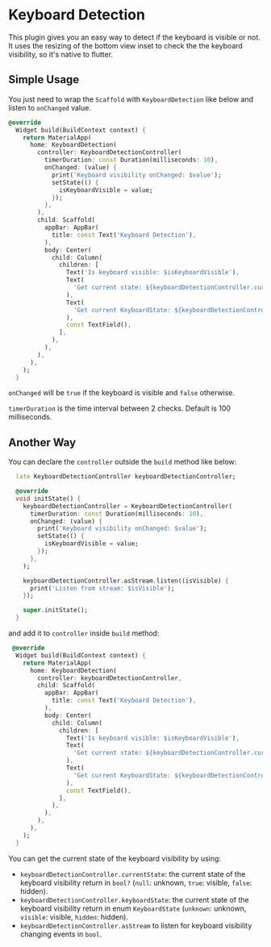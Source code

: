 # Keyboard Detection

This plugin gives you an easy way to detect if the keyboard is visible or not. It uses the resizing of the bottom view inset to check the the keyboard visibility, so it's native to flutter.

## Simple Usage

You just need to wrap the `Scaffold` with `KeyboardDetection` like below and listen to `onChanged` value.

``` dart
@override
  Widget build(BuildContext context) {
    return MaterialApp(
      home: KeyboardDetection(
        controller: KeyboardDetectionController(
          timerDuration: const Duration(milliseconds: 10),
          onChanged: (value) {
            print('Keyboard visibility onChanged: $value');
            setState(() {
              isKeyboardVisible = value;
            });
          },
        ),
        child: Scaffold(
          appBar: AppBar(
            title: const Text('Keyboard Detection'),
          ),
          body: Center(
            child: Column(
              children: [
                Text('Is keyboard visible: $isKeyboardVisible'),
                Text(
                  'Get current state: ${keyboardDetectionController.currentState}',
                ),
                Text(
                  'Get current KeyboardState: ${keyboardDetectionController.keyboardState}',
                ),
                const TextField(),
              ],
            ),
          ),
        ),
      ),
    );
  }
```

`onChanged` will be `true` if the keyboard is visible and `false` otherwise.

`timerDuration` is the time interval between 2 checks. Default is 100 milliseconds.

## Another Way

You can declare the `controller` outside the `build` method like below:

```dart
  late KeyboardDetectionController keyboardDetectionController;

  @override
  void initState() {
    keyboardDetectionController = KeyboardDetectionController(
      timerDuration: const Duration(milliseconds: 10),
      onChanged: (value) {
        print('Keyboard visibility onChanged: $value');
        setState(() {
          isKeyboardVisible = value;
        });
      },
    );

    keyboardDetectionController.asStream.listen((isVisible) {
      print('Listen from stream: $isVisible');
    });

    super.initState();
  }
```

and add it to `controller` inside `build` method:

``` dart
 @override
  Widget build(BuildContext context) {
    return MaterialApp(
      home: KeyboardDetection(
        controller: keyboardDetectionController,
        child: Scaffold(
          appBar: AppBar(
            title: const Text('Keyboard Detection'),
          ),
          body: Center(
            child: Column(
              children: [
                Text('Is keyboard visible: $isKeyboardVisible'),
                Text(
                  'Get current state: ${keyboardDetectionController.currentState}',
                ),
                Text(
                  'Get current KeyboardState: ${keyboardDetectionController.keyboardState}',
                ),
                const TextField(),
              ],
            ),
          ),
        ),
      ),
    );
  }
```

You can get the current state of the keyboard visibility by using:

* `keyboardDetectionController.currentState`: the current state of the keyboard visibility return in `bool?` (`null`: unknown, `true`: visible, `false`: hidden).
* `keyboardDetectionController.keyboardState`: the current state of the keyboard visibility return in enum `KeyboardState` (`unknown`: unknown, `visible`: visible, `hidden`: hidden).
* `keyboardDetectionController.asStream` to listen for keyboard visibility changing events in `bool`.
